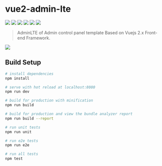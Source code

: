 # vue2-admin-lte

![](https://img.shields.io/badge/AdminLTE-2.3.11-blue.svg) ![](https://img.shields.io/badge/jquery-3.1.1-lightgrey.svg) ![](https://img.shields.io/badge/bootstrap-3.3.7-blue.svg)
![](https://img.shields.io/badge/vue-2.2.1-brightgreen.svg) ![](https://img.shields.io/badge/vuex-2.2.1-brightgreen.svg) ![](https://img.shields.io/badge/vue--router-2.3.0-green.svg)

> AdminLTE of Admin control panel template Based on Vuejs 2.x Front-end Framework.

![](https://github.com/devjin0617/vue2-admin-lte/blob/master/capture.png?raw=true)

## Build Setup

``` bash
# install dependencies
npm install

# serve with hot reload at localhost:8080
npm run dev

# build for production with minification
npm run build

# build for production and view the bundle analyzer report
npm run build --report

# run unit tests
npm run unit

# run e2e tests
npm run e2e

# run all tests
npm test
```
